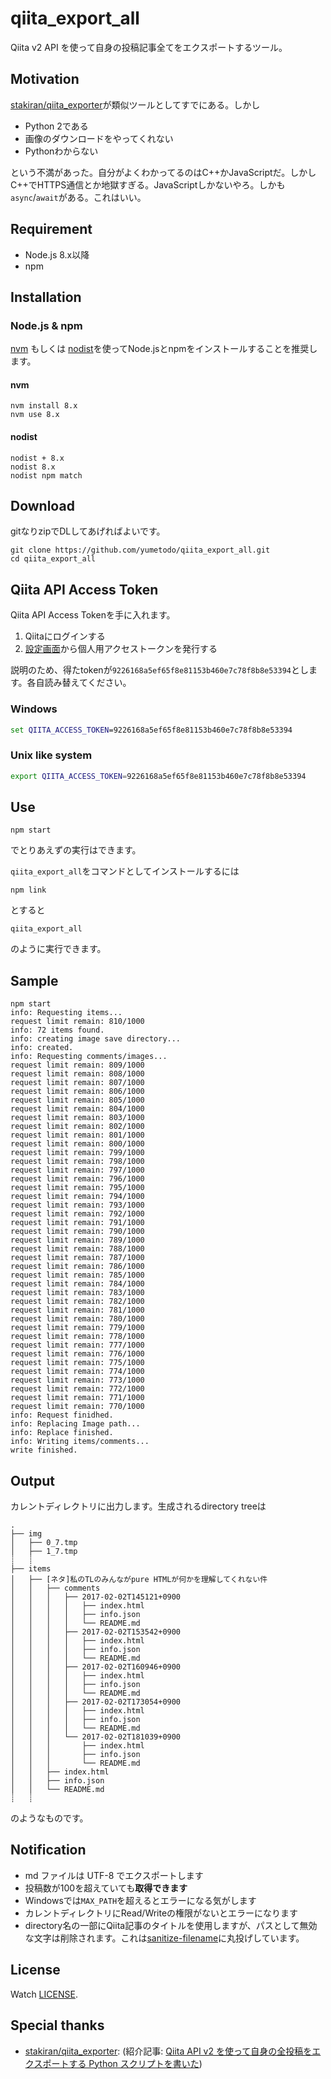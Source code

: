 # qiita_export_all

Qiita v2 API を使って自身の投稿記事全てをエクスポートするツール。

## Motivation

[stakiran/qiita_exporter](https://github.com/stakiran/qiita_exporter)が類似ツールとしてすでにある。しかし

- Python 2である
- 画像のダウンロードをやってくれない
- Pythonわからない

という不満があった。自分がよくわかってるのはC++かJavaScriptだ。しかしC++でHTTPS通信とか地獄すぎる。JavaScriptしかないやろ。しかも`async`/`await`がある。これはいい。

## Requirement

- Node.js 8.x以降
- npm

## Installation

### Node.js & npm

[nvm](https://github.com/creationix/nvm) もしくは [nodist](https://github.com/marcelklehr/nodist)を使ってNode.jsとnpmをインストールすることを推奨します。

#### nvm

```plain
nvm install 8.x
nvm use 8.x
```

#### nodist

```plain
nodist + 8.x
nodist 8.x
nodist npm match
```

## Download

gitなりzipでDLしてあげればよいです。

```plain
git clone https://github.com/yumetodo/qiita_export_all.git
cd qiita_export_all
```

## Qiita API Access Token

Qiita API Access Tokenを手に入れます。

1. Qiitaにログインする
2. [設定画面](https://qiita.com/settings/applications)から個人用アクセストークンを発行する

説明のため、得たtokenが`9226168a5ef65f8e81153b460e7c78f8b8e53394`とします。各自読み替えてください。

### Windows

```cmd
set QIITA_ACCESS_TOKEN=9226168a5ef65f8e81153b460e7c78f8b8e53394
```

### Unix like system

```bash
export QIITA_ACCESS_TOKEN=9226168a5ef65f8e81153b460e7c78f8b8e53394
```

## Use

```plain
npm start
```

でとりあえずの実行はできます。

`qiita_export_all`をコマンドとしてインストールするには

```plain
npm link
```

とすると

```plain
qiita_export_all
```

のように実行できます。

## Sample

```plain
npm start
info: Requesting items...
request limit remain: 810/1000
info: 72 items found.
info: creating image save directory...
info: created.
info: Requesting comments/images...
request limit remain: 809/1000
request limit remain: 808/1000
request limit remain: 807/1000
request limit remain: 806/1000
request limit remain: 805/1000
request limit remain: 804/1000
request limit remain: 803/1000
request limit remain: 802/1000
request limit remain: 801/1000
request limit remain: 800/1000
request limit remain: 799/1000
request limit remain: 798/1000
request limit remain: 797/1000
request limit remain: 796/1000
request limit remain: 795/1000
request limit remain: 794/1000
request limit remain: 793/1000
request limit remain: 792/1000
request limit remain: 791/1000
request limit remain: 790/1000
request limit remain: 789/1000
request limit remain: 788/1000
request limit remain: 787/1000
request limit remain: 786/1000
request limit remain: 785/1000
request limit remain: 784/1000
request limit remain: 783/1000
request limit remain: 782/1000
request limit remain: 781/1000
request limit remain: 780/1000
request limit remain: 779/1000
request limit remain: 778/1000
request limit remain: 777/1000
request limit remain: 776/1000
request limit remain: 775/1000
request limit remain: 774/1000
request limit remain: 773/1000
request limit remain: 772/1000
request limit remain: 771/1000
request limit remain: 770/1000
info: Request finidhed.
info: Replacing Image path...
info: Replace finished.
info: Writing items/comments...
write finished.
```

## Output

カレントディレクトリに出力します。生成されるdirectory treeは

```plain
.
├── img
│   ├── 0_7.tmp
│   ├── 1_7.tmp
┊   ┊
├── items
│   ├── [ネタ]私のTLのみんながpure HTMLが何かを理解してくれない件
│   │   ├── comments
│   │   │   ├── 2017-02-02T145121+0900
│   │   │   │   ├── index.html
│   │   │   │   ├── info.json
│   │   │   │   └── README.md
│   │   │   ├── 2017-02-02T153542+0900
│   │   │   │   ├── index.html
│   │   │   │   ├── info.json
│   │   │   │   └── README.md
│   │   │   ├── 2017-02-02T160946+0900
│   │   │   │   ├── index.html
│   │   │   │   ├── info.json
│   │   │   │   └── README.md
│   │   │   ├── 2017-02-02T173054+0900
│   │   │   │   ├── index.html
│   │   │   │   ├── info.json
│   │   │   │   └── README.md
│   │   │   └── 2017-02-02T181039+0900
│   │   │       ├── index.html
│   │   │       ├── info.json
│   │   │       └── README.md
│   │   ├── index.html
│   │   ├── info.json
│   │   └── README.md
┊   ┊
```

のようなものです。

## Notification

- md ファイルは UTF-8 でエクスポートします
- 投稿数が100を超えていても**取得できます**
- Windowsでは`MAX_PATH`を超えるとエラーになる気がします
- カレントディレクトリにRead/Writeの権限がないとエラーになります
- directory名の一部にQiita記事のタイトルを使用しますが、パスとして無効な文字は削除されます。これは[sanitize-filename](https://www.npmjs.com/package/sanitize-filename)に丸投げしています。

## License

Watch [LICENSE](./LICENSE).

## Special thanks

- [stakiran/qiita_exporter](https://github.com/stakiran/qiita_exporter): (紹介記事: [Qiita API v2 を使って自身の全投稿をエクスポートする Python スクリプトを書いた](https://qiita.com/sta/items/5074df5fcb81d890897b))
